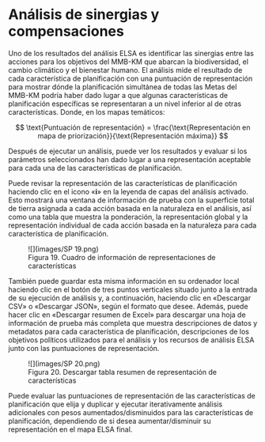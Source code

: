 # Análisis de sinergias y compensaciones   

Uno de los resultados del análisis ELSA es identificar las sinergias entre las acciones para los objetivos del MMB-KM que abarcan la biodiversidad, el cambio climático y el bienestar humano. El análisis mide el resultado de cada característica de planificación con una puntuación de representación para mostrar dónde la planificación simultánea de todas las Metas del MMB-KM podría haber dado lugar a que algunas características de planificación específicas se representaran a un nivel inferior al de otras características. Donde, en los mapas temáticos:

$$
\text{Puntuación de representación} = \frac{\text{Representación en mapa de priorización}}{\text{Representación máxima}}
$$

Después de ejecutar un análisis, puede ver los resultados y evaluar si los parámetros seleccionados han dado lugar a una representación aceptable para cada una de las características de planificación.  

Puede revisar la representación de las características de planificación haciendo clic en el icono «**i**» en la leyenda de capas del análisis activado. Esto mostrará una ventana de información de prueba con la superficie total de tierra asignada a cada acción basada en la naturaleza en el análisis, así como una tabla que muestra la ponderación, la representación global y la representación individual de cada acción basada en la naturaleza para cada característica de planificación.   

<figure markdown>
![](images/SP 19.png)
<figcaption>Figura 19. Cuadro de información de representaciones de características</figcaption>
</figure>

También puede guardar esta misma información en su ordenador local haciendo clic en el botón de tres puntos verticales situado junto a la entrada de su ejecución de análisis y, a continuación, haciendo clic en «Descargar CSV» o «Descargar JSON», según el formato que desee. Además, puede hacer clic en «Descargar resumen de Excel» para descargar una hoja de información de prueba más completa que muestra descripciones de datos y metadatos para cada característica de planificación, descripciones de los objetivos políticos utilizados para el análisis y los recursos de análisis ELSA junto con las puntuaciones de representación.   

<figure markdown>
![](images/SP 20.png)
<figcaption>Figura 20. Descargar tabla resumen de representación de características</figcaption>
</figure>

Puede evaluar las puntuaciones de representación de las características de planificación que elija y duplicar y ejecutar iterativamente análisis adicionales con pesos aumentados/disminuidos para las características de planificación, dependiendo de si desea aumentar/disminuir su representación en el mapa ELSA final.   



